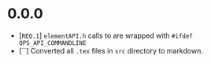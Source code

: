 # 0.0.0

- [`REQ.1`] `elementAPI.h` calls to are wrapped with `#ifdef OPS_API_COMMANDLINE` 
- [``] Converted all `.tex` files in `src` directory to markdown.


